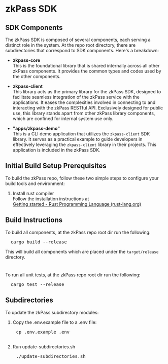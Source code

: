 # zkPass SDK

## SDK Components

The zkPass SDK is composed of several components, each serving a distinct role in the system. At the repo root directory, there are subdirectories that correspond to SDK components.  Here's a breakdown:

- **zkpass-core**  
 This is the foundational library that is shared internally across all other zkPass components. It provides the common types and codes used by the other components. 

- **zkpass-client**  
 This library acts as the primary library for the zkPass SDK, designed to facilitate seamless integration of the zkPass service with the applications. It eases the complexities involved in connecting to and interacting with the zkPass RESTful API. Exclusively designed for public use, this library stands apart from other zkPass library components, which are confined for internal system use only.

- **"apps/zkpass-demo"**  
This is a CLI demo application that utilizes the `zkpass-client` SDK library. It serves as a practical example to guide developers in effectively leveraging the `zkpass-client` library in their projects. This application is included in the zkPass SDK.

## Initial Build Setup Prerequisites
To build the zkPass repo, follow these two simple steps to configure your build tools and environment:
1. Install rust compiler  
   Follow the installation instructions at  
   [Getting started - Rust Programming Language (rust-lang.org)](https://www.rust-lang.org/learn/get-started)

## Build Instructions

To build all components, at the zkPass repo root dir run the following:
<pre>
  cargo build --release  
</pre>
This will build all components which are placed under the `target/release` directory.

#
To run all unit tests, at the zkPass repo root dir run the following:
<pre>
  cargo test --release  
</pre>

## Subdirectories
To update the zkPass subdirectory modules:
1. Copy the .env.example file to a .env file:
  <pre>
    cp .env.example .env
  </pre>
2. Run update-subdirectories.sh
  <pre>
    ./update-subdirectories.sh
  </pre>




